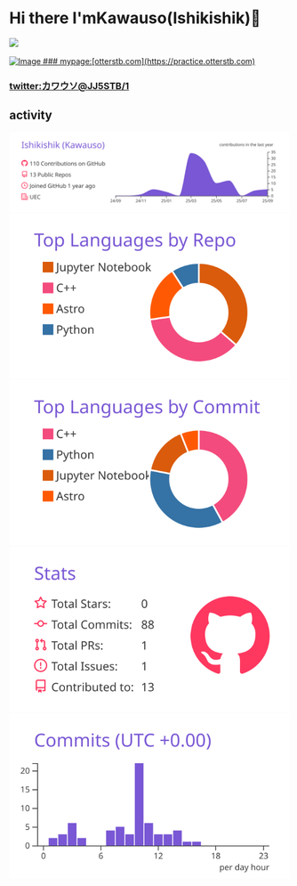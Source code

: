 # Hi there I'mKawauso(Ishikishik)👋
<img src="https://komarev.com/ghpvc/?username=Ishikishik" /><a href="https://practice.otterstb.com" target="_blank">

<img width="1003" height="624" alt="Image" src="https://github.com/user-attachments/assets/ba2e5ccc-f607-404b-81a2-9dbc3016f772" />
### mypage:[otterstb.com](https://practice.otterstb.com)

### twitter:[カワウソ@JJ5STB/1](https://x.com/bluepho353181/status/1835942255351525413)


## activity

[![](https://raw.githubusercontent.com/Ishikishik/Ishikishik/main/profile-summary-card-output/buefy/0-profile-details.svg)](https://github.com/vn7n24fzkq/github-profile-summary-cards)
[![](https://raw.githubusercontent.com/Ishikishik/Ishikishik/main/profile-summary-card-output/buefy/1-repos-per-language.svg)](https://github.com/vn7n24fzkq/github-profile-summary-cards) [![](https://raw.githubusercontent.com/Ishikishik/Ishikishik/main/profile-summary-card-output/buefy/2-most-commit-language.svg)](https://github.com/vn7n24fzkq/github-profile-summary-cards)
[![](https://raw.githubusercontent.com/Ishikishik/Ishikishik/main/profile-summary-card-output/buefy/3-stats.svg)](https://github.com/vn7n24fzkq/github-profile-summary-cards) [![](https://raw.githubusercontent.com/Ishikishik/Ishikishik/main/profile-summary-card-output/buefy/4-productive-time.svg)](https://github.com/vn7n24fzkq/github-profile-summary-cards)
